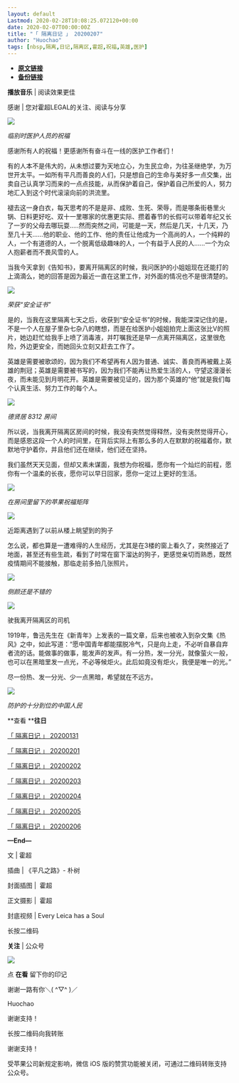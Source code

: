 ```yaml
---
layout: default
Lastmod: 2020-02-28T10:08:25.072120+00:00
date: 2020-02-07T00:00:00Z
title: "「 隔离日记 」 20200207"
author: "Huochao"
tags: [nbsp,隔离,日记,隔离区,霍超,祝福,英雄,医护]
---
```


* [**原文链接**](http://mp.weixin.qq.com/s?__biz=MzAxMTIyMDU4Mg==&amp;mid=2658413037&amp;idx=1&amp;sn=349d66e113f2a65478ffd6d8c643c35c&amp;chksm=80c4eae4b7b363f2181b7c1a3bdc1c086aba5ea82683be1570ce0c8ae85cca2284e37596b560#rd)
* [**备份链接**](http://archive.ph/TDbW4)


**播放音乐** | 阅读效果更佳  

感谢 | 您对霍超LEGAL的关注、阅读与分享

![](/images/post/e2d96dda80d04942be0d0af9661697e7.jpg)

_临别时医护人员的祝福_  

感谢所有人的祝福！更感谢所有奋斗在一线的医护工作者们！  

有的人本不是伟大的，从未想过要为天地立心，为生民立命，为往圣继绝学，为万世开太平。一如所有平凡而善良的人们，只是想自己的生命与美好多一点交集，出卖自己认真学习而来的一点点技能，从而保护着自己，保护着自己所爱的人，努力地汇入到这个时代滚滚向前的洪流里。

褪去这一身白衣，每天思考的不是是非、成败、生死、荣辱，而是哪条街巷里火锅、日料更好吃、双十一里哪家的优惠更实际、攒着春节的长假可以带着年纪又长了一岁的父母去哪玩耍.....然而突然之间，可能是一天，然后是几天，十几天，乃至几十天......他的职业、他的工作、他的责任让他成为一个高尚的人，一个纯粹的人，一个有道德的人，一个脱离低级趣味的人，一个有益于人民的人......一个为众人抱薪者而不畏风雪的人。

当我今天拿到《告知书》，要离开隔离区的时候，我问医护的小姐姐现在还能打的上滴滴么，她的回答是因为最近一直在这里工作，对外面的情况也不是很清楚的。

![](/images/post/62967d124285c453afb501a4b75d3ba6.jpg)

_荣获“安全证书”_

是的，当我在这里隔离七天之后，收获到“安全证书”的时候，我能深深记住的是，不是一个人在屋子里杂七杂八的瞎想，而是在给医护小姐姐拍完上面这张比V的照片，她边赶忙给我手上喷了消毒液，并叮嘱我还是早一点离开隔离区，这里很危险，外边更安全，而她回头立刻又赶去工作了。  

英雄是需要被歌颂的，因为我们不希望再有人因为普通、诚实、善良而再被戴上英雄的荆冠；英雄是需要被书写的，因为我们不能再让热爱生活的人，守望这漫漫长夜，而未能见到月明花开。英雄是需要被见证的，因为那个英雄的“他”就是我们每个认真生活、努力工作的每个人。

![](/images/post/d324e4d3b2737f108e1bfc87333e87a1.jpg)

_德贤居 8312 房间_  

所以说，当我离开隔离区房间的时候，我没有突然觉得释然，没有突然觉得开心，而是感恩这段一个人的时间里，在背后实际上有那么多的人在默默的祝福着你，默默地守护着你，并且他们还在继续，他们还在坚持。

我们虽然天天见面，但却又素未谋面，我想为你祝福，愿你有一个灿烂的前程，愿你有一个温柔的长夜，愿你可以早日回家，愿你一定过上更好的生活。

![](/images/post/1372bb048ee5e986c3a445d5ee1a80dc.jpg)

_在房间里留下的苹果祝福矩阵_

![](/images/post/68bac26ea072b668114f4e4d00bd4e82.jpg)

近距离遇到了以前从楼上眺望到的狗子

怎么说，都也算是一遭难得的人生经历，尤其是在3楼的窗上看久了，突然接近了地面，甚至还有些生疏，看到了时常在窗下溜达的狗子，更感觉亲切而熟悉，既然疫情期间不能接触，那临走前多拍几张照片。

![](/images/post/29f353cdbbcd94e6c65b99e6e2dcc4de.jpg)

_侧颜还是不错的_

![](/images/post/47414a447a92c2f7e6b0328fbc5c832d.jpg)

驶我离开隔离区的司机

1919年，鲁迅先生在《新青年》上发表的一篇文章，后来也被收入到杂文集《热风》之中，如此写道：“愿中国青年都能摆脱冷气，只是向上走，不必听自暴自弃者流的话。能做事的做事，能发声的发声。有一分热，发一分光，就像萤火一般，也可以在黑暗里发一点光，不必等候炬火。此后如竟没有炬火，我便是唯一的光。”

尽一份热、发一分光、少一点黑暗，希望就在不远方。  

![](/images/post/f7a377bc4b87479cc45606faaedda62c.jpg)

_防护的十分到位的中国人民_

**查看 ****往日**

[「 隔离日记 」 20200131](http://mp.weixin.qq.com/s?__biz=MzAxMTIyMDU4Mg==&mid=2658412914&idx=1&sn=5edac096b03ae6616c02f4b06cd344e6&chksm=80c4ea7bb7b3636d2d31414aaf75b37cd9ce16c6b66af6e49b96cafab577aea16ca500afa96c&scene=21#wechat_redirect)  

[「 隔离日记 」 20200201](http://mp.weixin.qq.com/s?__biz=MzAxMTIyMDU4Mg==&mid=2658412927&idx=1&sn=75780d11bdf75db9ef5269145ea56976&chksm=80c4ea76b7b36360b855ed2514d392233a938b939054e2d21a9a58d25172abda938ff8fd06df&scene=21#wechat_redirect)  

[「 隔离日记 」 20200202](http://mp.weixin.qq.com/s?__biz=MzAxMTIyMDU4Mg==&mid=2658412946&idx=1&sn=b97eac221b057aa06535f760a5d93b6a&chksm=80c4ea9bb7b3638d8e68ef0ca8d23fc1c31dfb55981d1d70c38a18e9e071dce2875cecd0d758&scene=21#wechat_redirect)  

[「 隔离日记 」 20200203](http://mp.weixin.qq.com/s?__biz=MzAxMTIyMDU4Mg==&mid=2658412959&idx=1&sn=e89b94d3ac87c0e879e357311967e5e4&chksm=80c4ea96b7b363802638e31ddc2e8ec3e3f531e755d3015ad04e5e72e6ab99f1c6d6aa33eb84&scene=21#wechat_redirect)  

[「 隔离日记 」 20200204](http://mp.weixin.qq.com/s?__biz=MzAxMTIyMDU4Mg==&mid=2658413001&idx=1&sn=edfebc8f52eef29fc314a3fa50fccc8f&chksm=80c4eac0b7b363d6e8b5203b6d40ebb118bb18e9bf107ae6029ec5b279ccd387487b5502f24c&scene=21#wechat_redirect)  

[「 隔离日记 」 20200205](http://mp.weixin.qq.com/s?__biz=MzAxMTIyMDU4Mg==&mid=2658413012&idx=1&sn=793614f377606ff15dac648bb3bfa73c&chksm=80c4eaddb7b363cb6593c3d417ca82982363050a33a8993b8361115b7cce3768622ab122bd9f&scene=21#wechat_redirect)  

[「 隔离日记 」 20200206](http://mp.weixin.qq.com/s?__biz=MzAxMTIyMDU4Mg==&mid=2658413023&idx=1&sn=a034c5c8fc3011383d97c7d95a390065&chksm=80c4ead6b7b363c06f3f8b9ba5c9849335e89624519be0c81d54f185368a4631af2517386821&scene=21#wechat_redirect)  

**—End—**

文 | 霍超

插曲 | 《平凡之路》- 朴树

封面插图 |  霍超  

正文摄影 |  霍超

封底视频 | Every Leica has a Soul  

长按二维码

**关注** | 公众号

![](/images/post/bbec19c16b607852a0a09dcaef648669.jpg)

点 **在看** 留下你的印记  

谢谢一路有你＼( ^▽^ )／

Huochao

谢谢支持！

长按二维码向我转账

谢谢支持！

受苹果公司新规定影响，微信 iOS 版的赞赏功能被关闭，可通过二维码转账支持公众号。

